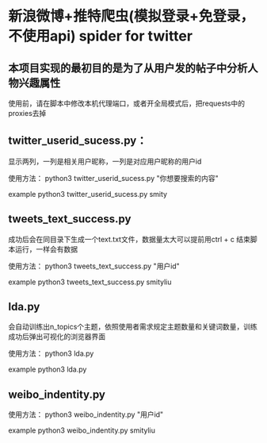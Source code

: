 # 新浪微博+推特爬虫(模拟登录+免登录，不使用api) spider for twitter
## 本项目实现的最初目的是为了从用户发的帖子中分析人物兴趣属性

使用前，请在脚本中修改本机代理端口，或者开全局模式后，把requests中的proxies去掉

## twitter_userid_sucess.py：
显示两列，一列是相关用户昵称，一列是对应用户昵称的用户id

使用方法：
python3 twitter_userid_sucess.py "你想要搜索的内容"

example python3 twitter_userid_sucess.py smity

## tweets_text_success.py
成功后会在同目录下生成一个text.txt文件，数据量太大可以提前用ctrl + c 结束脚本运行，一样会有数据

使用方法：
python3 tweets_text_success.py "用户id"

example python3 tweets_text_success.py smityliu

## lda.py
会自动训练出n_topics个主题，依照使用者需求规定主题数量和关键词数量，训练成功后弹出可视化的浏览器界面

使用方法：
python3 lda.py

example python3 lda.py

## weibo_indentity.py
使用方法：
python3 weibo_indentity.py "用户id"

example python3 weibo_indentity.py smityliu
